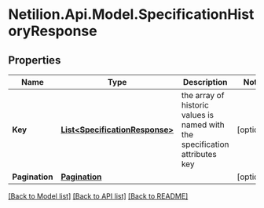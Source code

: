 # Netilion.Api.Model.SpecificationHistoryResponse
## Properties

Name | Type | Description | Notes
------------ | ------------- | ------------- | -------------
**Key** | [**List&lt;SpecificationResponse&gt;**](SpecificationResponse.md) | the array of historic values is named with the specification attributes key | [optional] 
**Pagination** | [**Pagination**](Pagination.md) |  | [optional] 

[[Back to Model list]](../README.md#documentation-for-models) [[Back to API list]](../README.md#documentation-for-api-endpoints) [[Back to README]](../README.md)

